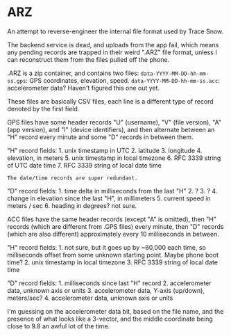 # ARZ

An attempt to reverse-engineer the internal file format used by Trace Snow.

The backend service is dead, and uploads from the app fail, which means any pending records are
trapped in their weird ".ARZ" file format, unless I can reconstruct them from the files pulled off
the phone.

.ARZ is a zip container, and contains two files:
    `data-YYYY-MM-DD-hh-mm-ss.gps`: GPS coordinates, elevation, speed.
    `data-YYYY-MM-DD-hh-mm-ss.acc`: accelerometer data? Haven't figured this one out yet.

These files are basically CSV files, each line is a different type of record denoted by the first
field.

GPS files have some header records "U" (username), "V" (file version), "A" (app version), and "I"
(device identifiers), and then alternate between an "H" record every minute and some "D" records in
between them.

"H" record fields:
    1. unix timestamp in UTC
    2. latitude
    3. longitude
    4. elevation, in meters
    5. unix timestamp in local timezone
    6. RFC 3339 string of UTC date time
    7. RFC 3339 string of local date time

    The date/time records are super redundant.

"D" record fields:
    1. time delta in milliseconds from the last "H"
    2. ?
    3. ?
    4. change in elevation since the last "H", in millimeters
    5. current speed in meters / sec
    6. heading in degrees? not sure.

ACC files have the same header records (except "A" is omitted), then "H" records (which are
different from .GPS files) every minute, then "D" records (which are also different) approximately
every 10 milliseconds in between.

"H" record fields:
    1. not sure, but it goes up by ~60,000 each time, so milliseconds offset from some unknown
       starting point. Maybe phone boot time?
    2. unix timestamp in local timezone
    3. RFC 3339 string of local date time

"D" record fields:
    1. milliseconds since last "H" record
    2. accelerometer data, unknown axis or units
    3. accelerometer data, Y-axis (up/down), meters/sec?
    4. accelerometer data, unknown axis or units

I'm guessing on the accelerometer data bit, based on the file name, and the presence of what looks
like a 3-vector, and the middle coordinate being close to 9.8 an awful lot of the time.
